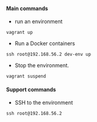 #### Main commands

- run an environment
```shell
vagrant up
```

- Run a Docker containers
```shell
ssh root@192.168.56.2 dev-env up
```

- Stop the environment.
```shell
vagrant suspend  
```

#### Support commands

- SSH to the environment
```shell
ssh root@192.168.56.2
```

